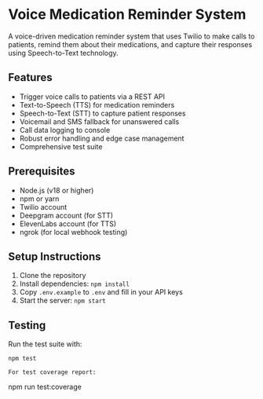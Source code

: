 # Voice Medication Reminder System

A voice-driven medication reminder system that uses Twilio to make calls to patients, remind them about their medications, and capture their responses using Speech-to-Text technology.

## Features

- Trigger voice calls to patients via a REST API
- Text-to-Speech (TTS) for medication reminders
- Speech-to-Text (STT) to capture patient responses
- Voicemail and SMS fallback for unanswered calls
- Call data logging to console
- Robust error handling and edge case management
- Comprehensive test suite

## Prerequisites

- Node.js (v18 or higher)
- npm or yarn
- Twilio account
- Deepgram account (for STT)
- ElevenLabs account (for TTS)
- ngrok (for local webhook testing)

## Setup Instructions

1. Clone the repository
2. Install dependencies: `npm install`
3. Copy `.env.example` to `.env` and fill in your API keys
4. Start the server: `npm start`

## Testing

Run the test suite with:

```
npm test

For test coverage report:

```
npm run test:coverage
